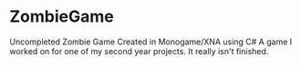 # ZombieGame
Uncompleted Zombie Game
Created in Monogame/XNA using C# 
A game I worked on for one of my second year projects. It really isn't finished. 
